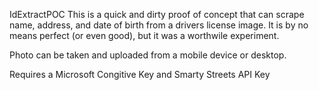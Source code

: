IdExtractPOC
This is a quick and dirty proof of concept that can scrape name, address, and date of birth from a drivers license image. It is by no means perfect (or even good), but it was a worthwile experiment.

Photo can be taken and uploaded from a mobile device or desktop.

Requires a Microsoft Congitive Key and Smarty Streets API Key

